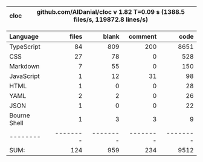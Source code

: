 
cloc|github.com/AlDanial/cloc v 1.82  T=0.09 s (1388.5 files/s, 119872.8 lines/s)
--- | ---

Language|files|blank|comment|code
:-------|-------:|-------:|-------:|-------:
TypeScript|84|809|200|8651
CSS|27|78|0|528
Markdown|7|55|0|150
JavaScript|1|12|31|98
HTML|1|0|0|28
YAML|2|2|0|26
JSON|1|0|0|22
Bourne Shell|1|3|3|9
--------|--------|--------|--------|--------
SUM:|124|959|234|9512
